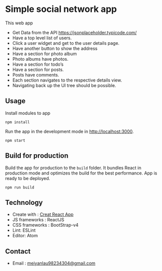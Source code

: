# Simple social network app

This web app
- Get Data from the API https://jsonplaceholder.typicode.com/
- Have a top level list of users.
- Click a user widget and get to the user details page.
- Have another button to show the address
- Have a section for photo album
- Photo albums have photos.
- Have a section for todo’s
- Have a section for posts.
- Posts have comments.
- Each section navigates to the respective details view.
- Navigating back up the UI tree should be possible.

<!-- ![project screenshot](challenge.png) -->

## Usage

Install modules to app

    npm install

Run the app in the development mode in [http://localhost:3000](http://localhost:3000).

    npm start

## Build for production

Build the app for production to the `build` folder. It bundles React in production mode and optimizes the build for the best performance. App is ready to be deployed.

    npm run build

## Technology

* Create with : [Creat React App](https://github.com/facebookincubator/create-react-app)
* JS frameworks : ReactJS
* CSS frameworks : BootStrap-v4
* Lint: ESLint
* Editor: Atom

## Contact

* Email : meiyanlau98234304@gmail.com
